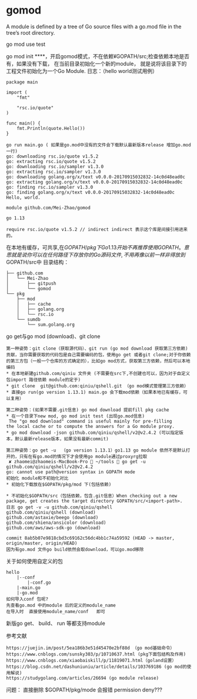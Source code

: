 # gomod
A module is defined by a tree of Go source files with a go.mod file in the tree’s root directory.

go mod use test

go mod init ****，开启gomod模式，不在依赖¥GOPATH/src;检查依赖本地是否有，如果没有下载，
在当前目录初始化一个新的module， 就是说将该目录下的工程文件初始化为一个Go Module.
日志：（hello world测试用例）
```
package main

import (
	"fmt"

	"rsc.io/quote"
)

func main() {
	fmt.Println(quote.Hello())
}
```
```
go run main.go ( 如果是go.mod中没有的文件会下载默认最新版本release 增加go.mod一行)
go: downloading rsc.io/quote v1.5.2
go: extracting rsc.io/quote v1.5.2
go: downloading rsc.io/sampler v1.3.0
go: extracting rsc.io/sampler v1.3.0
go: downloading golang.org/x/text v0.0.0-20170915032832-14c0d48ead0c
go: extracting golang.org/x/text v0.0.0-20170915032832-14c0d48ead0c
go: finding rsc.io/sampler v1.3.0
go: finding golang.org/x/text v0.0.0-20170915032832-14c0d48ead0c
Hello, world.
```
```
module github.com/Mei-Zhao/gomod

go 1.13

require rsc.io/quote v1.5.2 // indirect indirect 表示这个库是间接引用进来的。
```
在本地有缓存，可共享,在$GOPATH/pkg下
Go1.13开始不再推荐使用GOPATH。意思就是说你可以在任何路径下存放你的Go源码文件, 不用再像以前一样非得放到$GOPATH/src中
目录结构：
```
├── github.com
│   └── Mei-Zhao
│       ├── gitpush
│       └── gomod
└── pkg
    ├── mod
    │   ├── cache
    │   ├── golang.org
    │   └── rsc.io
    └── sumdb
        └── sum.golang.org
```

go get与go mod (download)、git clone 
```
第一种姿势：git clone（获取源代码）、git run (go mod download 获取第三方依赖)
贡献，当你需要获取的代码包是自己需要编码的包，使用go get 或者git clone;对于你依赖的第三方包（一般一个仓库的方式确定的），比如go mod方式，获取第三方依赖，然后可以本地编码
* 在本地新建github.com/qiniu 文件夹 (不需要在src下,不创建也可以，因为对于自定义包import 路径依赖 module的定于)
* git clone  git@github.com:qiniu/qshell.git （go mod模式管理第三方依赖）
* 直接go run(go version 1.13.1) main.go 会下载mod依赖（如果本地已有缓存，可以复用）

第二种姿势：(如果不需要.git信息) go mod download 提前fill pkg cache
* 在一个目录下new mod, go mod init test (出现go.mod信息)
 The "go mod download" command is useful mainly for pre-filling
the local cache or to compute the answers for a Go module proxy.
* go mod download -json github.com/qiniu/qshell/v2@v2.4.2 (可以指定版本，默认最新release版本，如果没有最新commit)

第三种姿势：go get -u  （go version 1.13.1）go1.13 go module 依然不是默认打开的，只有在有go.mod的情况下才会使用go module通过proxyrg拉取
 ✘ zhaomei@zhaomeis-MacBook-Pro  ~/tools  go get -u github.com/qiniu/qshell/v2@v2.4.2
go: cannot use path@version syntax in GOPATH mode
初始化 module和不初始化对比
* 初始化下载放在$GOPATH/pkg/mod 下(包括依赖)

* 不初始化$GOPATH/src（包括依赖，包含.git信息）When checking out a new package, get creates the target directory GOPATH/src/<import-path>.
日志 go get -v -u github.com/qiniu/qshell
github.com/qiniu/qshell (download)
github.com/astaxie/beego (download)
github.com/shiena/ansicolor (download)
github.com/aws/aws-sdk-go (download)

commit 8ab5b07e9818cbd3c69162c56dc4bb1c74a59592 (HEAD -> master, origin/master, origin/HEAD)
因为有go.mod 文件go build依然会取download，可以go.mod移除

```
关于如何使用自定义的包
```、
hello
    |--conf
        |-conf.go
    |-main.go
    |-go.mod
如何导入conf 包呢?
先查看go.mod 中的module 后的定义的module_name
在导入时  直接使用module_name/conf   即可
```

新版go get、 build、 run 等都支持module


参考文献
```
https://juejin.im/post/5ea186b3e51d45470e2bf88d （go mod基础命令）
https://www.cnblogs.com/sunsky303/p/10710637.html (pkg下面包结构及作用)
https://www.cnblogs.com/xiaobaiskill/p/11819071.html（goland设置）
https://blog.csdn.net/dashuniuniu/article/details/103769186 (go mod的使用解说)
https://studygolang.com/articles/26694 (go module release)
```

问题：
直接删除 $GOPATH/pkg/mode 会报错 permission deny???
